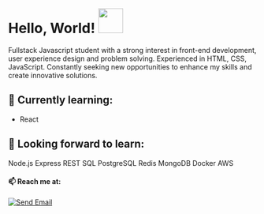 # Hello, World! <img src="https://media.giphy.com/media/mGcNjsfWAjY5AEZNw6/giphy.gif" width="50">

Fullstack Javascript student with a strong interest in front-end development, user experience design and problem solving.
Experienced in HTML, CSS, JavaScript.
Constantly seeking new opportunities to enhance my skills and create innovative solutions.

## 🌱 Currently learning:
- React
## 🌱 Looking forward to learn:
Node.js
Express
REST
SQL
PostgreSQL
Redis
MongoDB
Docker
AWS


#### 📫 Reach me at:

[![Send Email](https://img.shields.io/badge/-Send%20Email-green?style=flat-square)](mailto:andreymudri@gmail.com)

